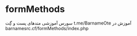 # formMethods
سورس آموزشی متدهای پست و گِت
t.me/BarnameOte
آموزش در
barnamesrc.cf/formMethods/index.php
